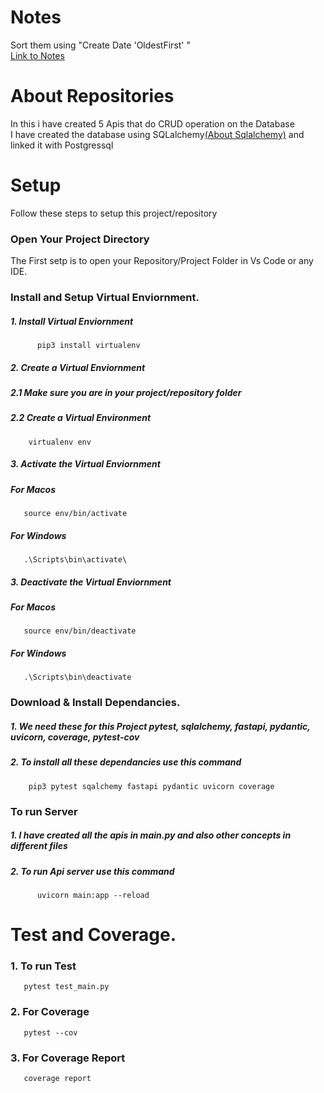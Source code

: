# Notes 
Sort them using "Create Date 'OldestFirst' " <br>
<a href = "https://notebook.zoho.com/app/index.html#/shared/notebooks/r5oy285ca9198eb03402fa0358d13d68e2cd1/notecards" >Link to Notes</a>

# About Repositories
In this i have created 5 Apis that do CRUD operation on the Database<br>
I have created the database using SQLalchemy<a href="https://github.com/fasihmuhammadvirk/SQLAlchemy">(About Sqlalchemy)</a>  and linked it with Postgressql<br>


# Setup
Follow these steps to setup this project/repository

  ### Open Your Project Directory
  The First setp is to open your Repository/Project Folder in Vs Code or any IDE.
  
  ### Install and Setup Virtual Enviornment.
  ##### 1. Install Virtual Enviornment
          pip3 install virtualenv
  
  ##### 2. Create a Virtual Enviornment
  ##### 2.1 Make sure you are in your project/repository folder
  ##### 2.2 Create a Virtual Environment
        virtualenv env
  
  ##### 3. Activate the Virtual Enviornment
  ##### For Macos
       source env/bin/activate
  ##### For Windows
       .\Scripts\bin\activate\
  
  ##### 3. Deactivate the Virtual Enviornment
  ##### For Macos
       source env/bin/deactivate
  ##### For Windows
       .\Scripts\bin\deactivate
       
  ### Download & Install Dependancies.
  #####  1. We need these for this Project pytest, sqlalchemy, fastapi, pydantic, uvicorn, coverage, pytest-cov
  #####  2. To install all these dependancies use this command
        pip3 pytest sqalchemy fastapi pydantic uvicorn coverage
  
  ### To run Server
  #####   1. I have created all the apis in main.py and also other concepts in different files 
  #####   2. To run Api server use this command
          uvicorn main:app --reload 
 # Test and Coverage.
  ### 1. To run Test 
       pytest test_main.py         
  ### 2. For Coverage 
       pytest --cov
  ### 3. For Coverage Report
       coverage report
     







